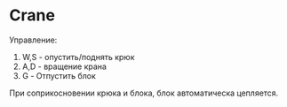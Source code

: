 # Crane

Управление:
1. W,S - опустить/поднять крюк
2. A,D - вращение крана
3. G - Отпустить блок

При соприкосновении крюка и блока, блок автоматическа цепляется. 
